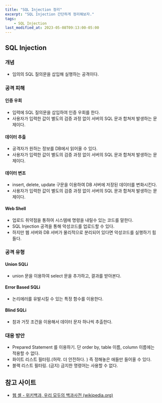 ```yaml
---
title: "SQL Injection 정리"
excerpt: "SQL Injection 간단하게 정리해보자."
tags:
    - SQL Injection
last_modified_at: 2023-05-08T09:13:00-05:00
---
```

## SQL Injection

### 개념
- 임의의 SQL 질의문을 삽입해 실행하는 공격이다.

### 공격 피해

#### 인증 우회
- 입력에 SQL 질의문을 삽입하여 인증 우회를 한다.
- 사용자가 입력한 값이 별도의 검증 과정 없이 서버의 SQL 문과 합쳐져 발생하는 문제이다.

#### 데이터 추출
- 공격자가 원하는 정보를 DB에서 읽어올 수 있다.
- 사용자가 입력한 값이 별도의 검증 과정 없이 서버의 SQL 문과 합쳐져 발생하는 문제이다.

#### 데이터 변조
- insert, delete, update 구문을 이용하여 DB 서버에 저장된 데이터를 변화시킨다.
- 사용자가 입력한 값이 별도의 검증 과정 없이 서버의 SQL 문과 합쳐져 발생하는 문제이다.

#### Web Shell
- 업로드 취약점을 통하여 시스템에 명령을 내릴수 있는 코드를 말한다.
- SQL Injection 공격을 통해 악성코드를 업로드할 수 있다.
- 하지만 웹 서버와 DB 서버가 물리적으로 분리되어 있다면 악성코드를 실행하기 힘들다.

### 공격 유형

#### Union SQLi
- union 문을 이용하여 select 문을 추가하고, 결과를 받아본다.

#### Error Based SQLi
- 논리에러를 유발시킬 수 있는 특정 함수를 이용한다.

#### Blind SQLi
- 참과 거짓 조건을 이용해서 데이터 문자 하나씩 추출한다.

### 대응 방안
- Prepared Statement 를 이용하기. 단 order by, table 이름, column 이름에는 적용할 수 없다.
- 화이트 리스트 필터링.(허락. 더 안전하다. ) 즉 정해놓은 애들만 들어올 수 있다.
- 블랙 리스트 필터링. (금지) 금지한 명령어는 사용할 수 없다.


## 참고 사이트
- [웹 셸 - 위키백과, 우리 모두의 백과사전 (wikipedia.org)](https://ko.wikipedia.org/wiki/%EC%9B%B9_%EC%85%B8)